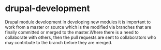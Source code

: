 # drupal-development
Drupal module development
In developing new modules it is important to work from a master or source which is the modified via branches that are finally committed or merged to the master.Where there is a need to collaborate with others, then the pull requests are sent to collaborators who may contribute to the branch before they are merged. 
